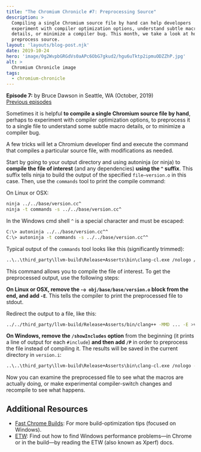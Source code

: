 ```yaml
---
title: "The Chromium Chronicle #7: Preprocessing Source"
description: >
  Compiling a single Chromium source file by hand can help developers
  experiment with compiler optimization options, understand subtle macro
  details, or minimize a compiler bug. This month, we take a look at how to
  preprocess source.
layout: 'layouts/blog-post.njk'
date: 2019-10-24
hero: 'image/0g2WvpbGRGdVs0aAPc6ObG7gkud2/hgu6uTktp2ipmuODZZhP.jpg'
alt: >
  Chromium Chronicle image
tags:
  - chromium-chronicle
---
```


**Episode 7:** by Bruce Dawson in Seattle, WA (October, 2019)<br>
[Previous episodes](/tags/chromium-chronicle/)

Sometimes it is helpful **to compile a single Chromium source file by hand**,
perhaps to experiment with compiler optimization options, to preprocess it
to a single file to understand some subtle macro details, or to minimize a
compiler bug.

A few tricks will let a Chromium developer find and execute the command that
compiles a particular source file, with modifications as needed.

Start by going to your output directory and using autoninja (or ninja) to
**compile the file of interest** (and any dependencies) **using the `^` suffix**.
This suffix tells ninja to build the output of the specified `file—version.o`
in this case. Then, use the `commands` tool to print the compile command:

On Linux or OSX:

```bash
ninja ../../base/version.cc^
ninja -t commands -s ../../base/version.cc^
```

In the Windows cmd shell `^` is a special character and must be escaped:

```bash
C:\> autoninja ../../base/version.cc^^
C:\> autoninja -t commands -s ../../base/version.cc^^
```

Typical output of the `commands` tool looks like this (significantly trimmed):

```bash
..\..\third_party\llvm-build\Release+Asserts\bin\clang-cl.exe /nologo /showIncludes -imsvc ...
```

This command allows you to compile the file of interest. To get the preprocessed
output, use the following steps:

**On Linux or OSX, remove the `-o obj/base/base/version.o` block from the end,
and add `-E`**. This tells the compiler to print the preprocessed file to
stdout.

Redirect the output to a file, like this:

```bash
../../third_party/llvm-build/Release+Asserts/bin/clang++ -MMD ... -E >version.i
```

**On Windows, remove the `/showIncludes` option** from the beginning (it prints
a line of output for each `#include`) **and then add `/P`** in order to
preprocess the file instead of compiling it. The results will be saved in the
current directory in `version.i`:

```bash
..\..\third_party\llvm-build\Release+Asserts\bin\clang-cl.exe /nologo -imsvc ... /P
```

Now you can examine the preprocessed file to see what the macros are actually doing,
or make experimental compiler-switch changes and recompile to see what happens.

## Additional Resources

* [Fast Chrome Builds][fast-chrome-builds]: For more build-optimization tips
  (focused on Windows).
* [ETW][etw]: Find out how to find Windows performance problems—in Chrome
  or in the build—by reading the ETW (also known as Xperf) docs.

[fast-chrome-builds]: https://chromium.googlesource.com/chromium/src/+/master/docs/windows_build_instructions.md#Faster-builds
[etw]: https://randomascii.wordpress.com/category/xperf/
